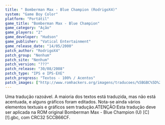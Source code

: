 ```yaml
---
title: " Bomberman Max - Blue Champion (RodrigoX4)"
system: "Game Boy Color"
platform: "Portátil"
game_title: "Bomberman Max - Blue Champion"
game_category: "Ação"
game_players: "2"
game_developer: "Hudson"
game_publisher: "Vatical Entertainment"
game_release_date: "14/05/2000"
patch_author: "RodrigoX4"
patch_group: "Nenhum"
patch_site: "Nenhum"
patch_version: "???"
patch_release: "30/08/2008"
patch_type: "IPS e IPS-EXE"
patch_progress: "Textos - 100% / Acentos"
patch_images: ["http://www.romhackers.org/imagens/traducoes/%5BGBC%5D%20Bomberman%20Max%20-%20Blue%20Champion%20-%20RodrigoX4%20-%201.png","http://www.romhackers.org/imagens/traducoes/%5BGBC%5D%20Bomberman%20Max%20-%20Blue%20Champion%20-%20RodrigoX4%20-%202.png","http://www.romhackers.org/imagens/traducoes/%5BGBC%5D%20Bomberman%20Max%20-%20Blue%20Champion%20-%20RodrigoX4%20-%203.png"]
---
```

Uma tradução razoável. A maioria dos textos está traduzida, mas não está acentuada, e alguns gráficos foram editados. Nota-se ainda vários elementos textuais e gráficos sem tradução.ATENÇÃO:Esta tradução deve ser aplicada na ROM original Bomberman Max - Blue Champion (U) [C][!].gbc, com CRC32 5CCB66CF.